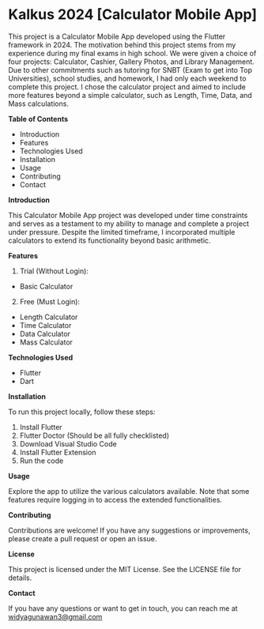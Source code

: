 # Kalkus 2024 [Calculator Mobile App]
This project is a Calculator Mobile App developed using the Flutter framework in 2024. The motivation behind this project stems from my experience during my final exams in high school. We were given a choice of four projects: Calculator, Cashier, Gallery Photos, and Library Management. Due to other commitments such as tutoring for SNBT (Exam to get into Top Universities), school studies, and homework, I had only each weekend to complete this project. I chose the calculator project and aimed to include more features beyond a simple calculator, such as Length, Time, Data, and Mass calculations.

<b>Table of Contents</b>
- Introduction
- Features
- Technologies Used
- Installation
- Usage
- Contributing
- Contact

<b>Introduction</b>

This Calculator Mobile App project was developed under time constraints and serves as a testament to my ability to manage and complete a project under pressure. Despite the limited timeframe, I incorporated multiple calculators to extend its functionality beyond basic arithmetic.

<b>Features</b>
1. Trial (Without Login):
- Basic Calculator

2. Free (Must Login):
- Length Calculator
- Time Calculator
- Data Calculator
- Mass Calculator

<b>Technologies Used</b>
- Flutter
- Dart

<b>Installation</b>

To run this project locally, follow these steps:

1. Install Flutter
2. Flutter Doctor (Should be all fully checklisted)
3. Download Visual Studio Code
4. Install Flutter Extension
5. Run the code

<b>Usage</b>

Explore the app to utilize the various calculators available. Note that some features require logging in to access the extended functionalities.

<b>Contributing</b>

Contributions are welcome! If you have any suggestions or improvements, please create a pull request or open an issue.

<b>License</b>

This project is licensed under the MIT License. See the LICENSE file for details.

<b>Contact</b>

If you have any questions or want to get in touch, you can reach me at widyagunawan3@gmail.com
